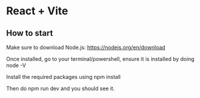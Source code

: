 # React + Vite

## How to start

Make sure to download Node.js: https://nodejs.org/en/download

Once installed, go to your terminal/powershell, ensure it is installed by doing node -V

Install the required packages using npm install

Then do npm run dev and you should see it.

